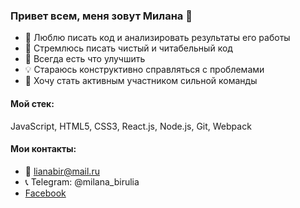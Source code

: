 ### Привет всем, меня зовут Милана 👋
* :green_heart: Люблю писать код и анализировать результаты его работы
* :memo: Стремлюсь писать чистый и читабельный код
* :wrench: Всегда есть что улучшить 
* :bulb: Стараюсь конструктивно справляться с проблемами
* :rocket: Хочу стать активным участником сильной команды

#### Мой стек:
JavaScript, HTML5, CSS3, React.js, Node.js, Git, Webpack

#### Мои контакты:
* :e-mail: lianabir@mail.ru
* :telephone_receiver: Telegram: @milana_birulia
* [Facebook](https://www.facebook.com/profile.php?id=100000351628871)

